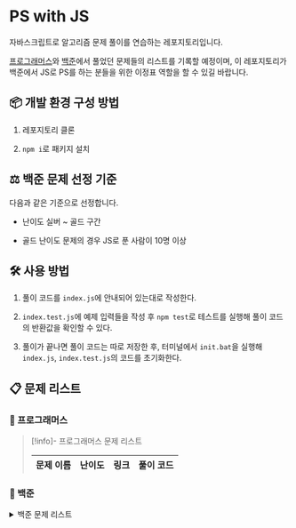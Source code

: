 # PS with JS

자바스크립트로 알고리즘 문제 풀이를 연습하는 레포지토리입니다.

[프로그래머스](https://programmers.co.kr/)와 [백준](https://www.acmicpc.net/)에서 풀었던 문제들의 리스트를 기록할 예정이며, 이 레포지토리가 백준에서 JS로 PS를 하는 분들을 위한 이정표 역할을 할 수 있길 바랍니다.

## 📦 개발 환경 구성 방법

1. 레포지토리 클론

2. `npm i`로 패키지 설치

## ⚖️ 백준 문제 선정 기준

다음과 같은 기준으로 선정합니다.

- 난이도 실버 ~ 골드 구간

- 골드 난이도 문제의 경우 JS로 푼 사람이 10명 이상

## 🛠️ 사용 방법

1. 풀이 코드를 `index.js`에 안내되어 있는대로 작성한다.

2. `index.test.js`에 예제 입력들을 작성 후 `npm test`로 테스트를 실행해 풀이 코드의 반환값을 확인할 수 있다.

3. 풀이가 끝나면 풀이 코드는 따로 저장한 후, 터미널에서 `init.bat`을 실행해 `index.js`, `index.test.js`의 코드를 초기화한다.

## 📋 문제 리스트

### 📌 프로그래머스

> [!info]- 프로그래머스 문제 리스트
>
> | 문제 이름 | 난이도 | 링크 | 풀이 코드 |
> | --------- | ------ | ---- | --------- |

### 📌 백준

<details>
<summary>백준 문제 리스트</summary>

| 문제 번호 | 문제 이름  | 난이도 | 링크                                              | 풀이 코드                                                                                                                                          |
| --------- | ---------- | ------ | ------------------------------------------------- | -------------------------------------------------------------------------------------------------------------------------------------------------- |
| 1463      | 1로 만들기 | S3     | [바로가기](https://www.acmicpc.net/problem/1463)  | [풀이](https://github.com/Baejw0111/PS-with-JS/blob/main/%EB%AC%B8%EC%A0%9C%20%ED%92%80%EC%9D%B4%20%EC%BD%94%EB%93%9C/%EB%B0%B1%EC%A4%80/1463.js)  |
| 11047     | 동전 0     | S4     | [바로가기](https://www.acmicpc.net/problem/11047) | [풀이](https://github.com/Baejw0111/PS-with-JS/blob/main/%EB%AC%B8%EC%A0%9C%20%ED%92%80%EC%9D%B4%20%EC%BD%94%EB%93%9C/%EB%B0%B1%EC%A4%80/11047.js) |
| 2230      | 수 고르기  | G5     | [바로가기](https://www.acmicpc.net/problem/2230)  | [풀이](https://github.com/Baejw0111/PS-with-JS/blob/main/%EB%AC%B8%EC%A0%9C%20%ED%92%80%EC%9D%B4%20%EC%BD%94%EB%93%9C/%EB%B0%B1%EC%A4%80/2230.js)  |
| 1002      | 터렛       | S3     | [바로가기](https://www.acmicpc.net/problem/1002)  | [풀이](https://github.com/Baejw0111/PS-with-JS/blob/main/%EB%AC%B8%EC%A0%9C%20%ED%92%80%EC%9D%B4%20%EC%BD%94%EB%93%9C/%EB%B0%B1%EC%A4%80/1002.js)  |

</details>
